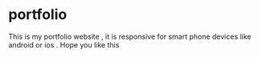 # portfolio
This is my portfolio website , it is responsive for smart phone devices like android or ios . Hope you like this
